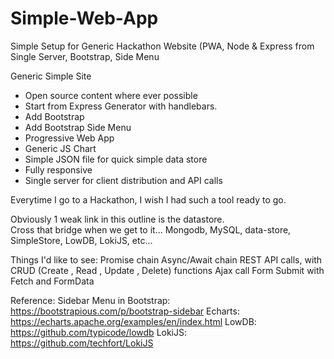 # Simple-Web-App
Simple Setup for Generic Hackathon Website (PWA, Node &amp; Express from Single Server, Bootstrap, Side Menu

Generic Simple Site
 - Open source content where ever possible
 - Start from Express Generator with handlebars.  
 - Add Bootstrap
 - Add Bootstrap Side Menu 
 - Progressive Web App 
 - Generic JS Chart
 - Simple JSON file for quick simple data store
 - Fully responsive
 - Single server for client distribution and API calls
 
Everytime I go to a Hackathon, I wish I had such a tool ready to go. 

Obviously 1 weak link in this outline is the datastore.  
Cross that bridge when we get to it... Mongodb, MySQL, data-store, SimpleStore, LowDB, LokiJS, etc...

Things I'd like to see:
  Promise chain
  Async/Await chain
  REST API calls, with CRUD (Create , Read , Update , Delete) functions
  Ajax call
  Form Submit with Fetch and FormData 

Reference:
 Sidebar Menu in Bootstrap: https://bootstrapious.com/p/bootstrap-sidebar
 Echarts:  https://echarts.apache.org/examples/en/index.html
 LowDB: https://github.com/typicode/lowdb
 LokiJS: https://github.com/techfort/LokiJS
 

